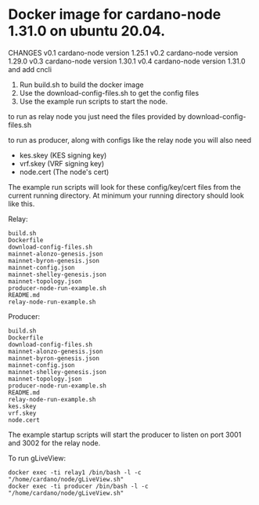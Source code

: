 # Docker image for cardano-node 1.31.0 on ubuntu 20.04. 

CHANGES
v0.1 cardano-node version 1.25.1 
v0.2 cardano-node version 1.29.0
v0.3 cardano-node version 1.30.1
v0.4 cardano-node version 1.31.0 and add cncli

1. Run build.sh to build the docker image 
2. Use the download-config-files.sh to get the config files
3. Use the example run scripts to start the node.

to run as relay node you just need the files provided by download-config-files.sh

to run as producer, along with configs like the relay node you will also need
- kes.skey (KES signing key)
- vrf.skey (VRF signing key)
- node.cert (The node's cert)


The example run scripts will look for these config/key/cert files from the current running directory. At minimum your running directory should look like this.

Relay:

    build.sh
    Dockerfile
    download-config-files.sh
    mainnet-alonzo-genesis.json
    mainnet-byron-genesis.json
    mainnet-config.json
    mainnet-shelley-genesis.json
    mainnet-topology.json
    producer-node-run-example.sh
    README.md
    relay-node-run-example.sh


Producer:

    build.sh
    Dockerfile
    download-config-files.sh
    mainnet-alonzo-genesis.json
    mainnet-byron-genesis.json
    mainnet-config.json
    mainnet-shelley-genesis.json
    mainnet-topology.json
    producer-node-run-example.sh
    README.md
    relay-node-run-example.sh
    kes.skey
    vrf.skey
    node.cert

The example startup scripts will start the producer to listen on port 3001 and 3002 for the relay node.

To run gLiveView:

    docker exec -ti relay1 /bin/bash -l -c "/home/cardano/node/gLiveView.sh"
    docker exec -ti producer /bin/bash -l -c "/home/cardano/node/gLiveView.sh"

